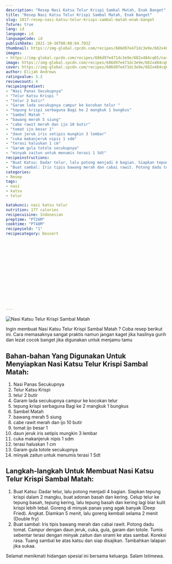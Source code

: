 ```yaml
---
description: "Resep Nasi Katsu Telur Krispi Sambal Matah, Enak Banget"
title: "Resep Nasi Katsu Telur Krispi Sambal Matah, Enak Banget"
slug: 1017-resep-nasi-katsu-telur-krispi-sambal-matah-enak-banget
future: true
lang: id
language: id
languageCode: id
publishDate: 2021-10-30T08:08:04.703Z 
thumbnail: https://img-global.cpcdn.com/recipes/686d97e471dc3e9e/682x484cq65/nasi-katsu-telur-krispi-sambal-matah-foto-resep-utama.webp
images:
- https://img-global.cpcdn.com/recipes/686d97e471dc3e9e/682x484cq65/nasi-katsu-telur-krispi-sambal-matah-foto-resep-utama.webp
image: https://img-global.cpcdn.com/recipes/686d97e471dc3e9e/682x484cq65/nasi-katsu-telur-krispi-sambal-matah-foto-resep-utama.webp
cover: https://img-global.cpcdn.com/recipes/686d97e471dc3e9e/682x484cq65/nasi-katsu-telur-krispi-sambal-matah-foto-resep-utama.webp
author: Elijah Andrews
ratingvalue: 3.2
reviewcount: 4
recipeingredient:
- "Nasi Panas Secukupnya"
- "Telur Katsu Krispi "
- "telur 2 butir"
- "Garam lada secukupnya campur ke kocokan telur "
- "tepung krispi serbaguna Bagi ke 2 mangkuk 1 bungkus"
- "Sambel Matah "
- "bawang merah 5 siung"
- "cabe rawit merah dan ijo 10 butir"
- "tomat ijo besar 1"
- "daun jeruk iris setipis mungkin 3 lembar"
- "cuka makanjeruk nipis 1 sdm"
- "terasi haluskan 1 cm"
- "Garam gula totole secukupnya"
- "minyak zaitun untuk menumis terasi 1 Sdt"
recipeinstructions:
- "Buat Katsu: Dadar telur, lalu potong menjadi 4 bagian. Siapkan tepung krispi dalam 2 mangku, buat adonan basah dan kering. Celup telur ke tepung basah, tepung kering, lalu tepung basah dan kering lagi biar kulit krispi lebih tebal. Goreng di minyak panas yang agak banyak (Deep Fried). Angkat. Diamkan 5 menit, lalu goreng kembali selama 2 menit (Double fry)"
- "Buat sambal: Iris tipis bawang merah dan cabai rawit. Potong dadu tomat. Campur dengan daun jeruk, cuka, gula, garam dan totole. Tumis sebentar terasi dengan minyak zaitun dan sirami ke atas sambal. Koreksi rasa. Tuang sambal ke atas katsu dan siap disajikan. Tambahkan lalapan jika sukaa."
categories:
- Resep
tags:
- nasi
- katsu
- telur

katakunci: nasi katsu telur 
nutrition: 177 calories
recipecuisine: Indonesian
preptime: "PT26M"
cooktime: "PT48M"
recipeyield: "1"
recipecategory: Dessert


     
    
    
    
    
    
    
    
    
    
    
      
    
---
```



![Nasi Katsu Telur Krispi Sambal Matah](https://img-global.cpcdn.com/recipes/686d97e471dc3e9e/682x484cq65/nasi-katsu-telur-krispi-sambal-matah-foto-resep-utama.webp)

Ingin membuat Nasi Katsu Telur Krispi Sambal Matah ? Coba resep berikut ini. Cara memasaknya sangat praktis namun jangan kaget jika hasilnya gurih dan lezat cocok banget jika digunakan untuk menjamu tamu

<!--inarticleads1-->

## Bahan-bahan Yang Digunakan Untuk Menyiapkan Nasi Katsu Telur Krispi Sambal Matah:

1. Nasi Panas Secukupnya
1. Telur Katsu Krispi 
1. telur 2 butir
1. Garam lada secukupnya campur ke kocokan telur 
1. tepung krispi serbaguna Bagi ke 2 mangkuk 1 bungkus
1. Sambel Matah 
1. bawang merah 5 siung
1. cabe rawit merah dan ijo 10 butir
1. tomat ijo besar 1
1. daun jeruk iris setipis mungkin 3 lembar
1. cuka makanjeruk nipis 1 sdm
1. terasi haluskan 1 cm
1. Garam gula totole secukupnya
1. minyak zaitun untuk menumis terasi 1 Sdt



<!--inarticleads2-->

## Langkah-langkah Untuk Membuat Nasi Katsu Telur Krispi Sambal Matah:

1. Buat Katsu: Dadar telur, lalu potong menjadi 4 bagian. Siapkan tepung krispi dalam 2 mangku, buat adonan basah dan kering. Celup telur ke tepung basah, tepung kering, lalu tepung basah dan kering lagi biar kulit krispi lebih tebal. Goreng di minyak panas yang agak banyak (Deep Fried). Angkat. Diamkan 5 menit, lalu goreng kembali selama 2 menit (Double fry)
1. Buat sambal: Iris tipis bawang merah dan cabai rawit. Potong dadu tomat. Campur dengan daun jeruk, cuka, gula, garam dan totole. Tumis sebentar terasi dengan minyak zaitun dan sirami ke atas sambal. Koreksi rasa. Tuang sambal ke atas katsu dan siap disajikan. Tambahkan lalapan jika sukaa.




Selamat menikmati hidangan spesial ini bersama keluarga. Salam Istimewa.
